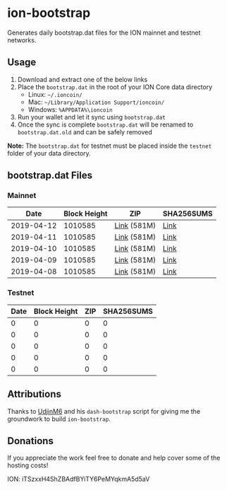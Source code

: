 # ion-bootstrap

Generates daily bootstrap.dat files for the ION mainnet and testnet networks.

## Usage

1. Download and extract one of the below links
2. Place the `bootstrap.dat` in the root of your ION Core data directory
    - Linux: `~/.ioncoin/`
    - Mac: `~/Library/Application Support/ioncoin/`
    - Windows: `%APPDATA%\ioncoin`
3. Run your wallet and let it sync using `bootstrap.dat`
4. Once the sync is complete `bootstrap.dat` will be renamed to `bootstrap.dat.old` and can be safely removed

**Note:** The `bootstrap.dat` for testnet must be placed inside the `testnet` folder of your data directory.

## bootstrap.dat Files

### Mainnet

|    Date    | Block Height | ZIP | SHA256SUMS |
| ---------- | ------------ | --- | ---------- |
| 2019-04-12 | 1010585 | [Link](https://s3-ap-southeast-2.amazonaws.com/ion-bootstrap/mainnet/2019-04-12/bootstrap.dat.zip) (581M) | [Link](https://s3-ap-southeast-2.amazonaws.com/ion-bootstrap/mainnet/2019-04-12/SHA256SUMS) |
| 2019-04-11 | 1010585 | [Link](https://s3-ap-southeast-2.amazonaws.com/ion-bootstrap/mainnet/2019-04-11/bootstrap.dat.zip) (581M) | [Link](https://s3-ap-southeast-2.amazonaws.com/ion-bootstrap/mainnet/2019-04-11/SHA256SUMS) |
| 2019-04-10 | 1010585 | [Link](https://s3-ap-southeast-2.amazonaws.com/ion-bootstrap/mainnet/2019-04-10/bootstrap.dat.zip) (581M) | [Link](https://s3-ap-southeast-2.amazonaws.com/ion-bootstrap/mainnet/2019-04-10/SHA256SUMS) |
| 2019-04-09 | 1010585 | [Link](https://s3-ap-southeast-2.amazonaws.com/ion-bootstrap/mainnet/2019-04-09/bootstrap.dat.zip) (581M) | [Link](https://s3-ap-southeast-2.amazonaws.com/ion-bootstrap/mainnet/2019-04-09/SHA256SUMS) |
| 2019-04-08 | 1010585 | [Link](https://s3-ap-southeast-2.amazonaws.com/ion-bootstrap/mainnet/2019-04-08/bootstrap.dat.zip) (581M) | [Link](https://s3-ap-southeast-2.amazonaws.com/ion-bootstrap/mainnet/2019-04-08/SHA256SUMS) |

### Testnet

|    Date    | Block Height | ZIP | SHA256SUMS |
| ---------- | ------------ | --- | ---------- |
| 0 | 0 | 0 | 0 |
| 0 | 0 | 0 | 0 |
| 0 | 0 | 0 | 0 |
| 0 | 0 | 0 | 0 |
| 0 | 0 | 0 | 0 |

## Attributions

Thanks to [UdjinM6](https://github.com/UdjinM6) and his `dash-bootstrap` script
for giving me the groundwork to build `ion-bootstrap`.

## Donations

If you appreciate the work feel free to donate and help cover some of the
hosting costs!

ION: iTSzxxH4ShZBAdfBYiTY6PeMYqkmA5d5aV
